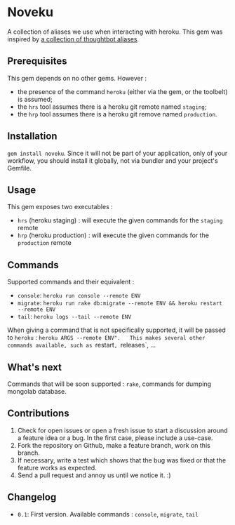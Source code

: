 # Noveku

A collection of aliases we use when interacting with heroku.
This gem was inspired by [a collection of thoughtbot aliases](https://github.com/thoughtbot/dotfiles/commit/86494030441e88ef9c2e2ceaa00a4da82023e445).

## Prerequisites

This gem depends on no other gems. However :

* the presence of the command `heroku` (either via the gem, or the toolbelt) is assumed;
* the `hrs` tool assumes there is a heroku git remote named `staging`;
* the `hrp` tool assumes there is a heroku git remove named `production`.

## Installation

`gem install noveku`. Since it will not be part of your application, only of your workflow,
you should install it globally, not via bundler and your project's Gemfile.

## Usage

This gem exposes two executables : 

* `hrs` (heroku staging) : will execute the given commands for the `staging` remote
* `hrp` (heroku production) : will execute the given commands for the `production` remote

## Commands

Supported commands and their equivalent : 

* `console`: `heroku run console --remote ENV`
* `migrate`: `heroku run rake db:migrate --remote ENV && heroku restart --remote ENV`
* `tail`: `heroku logs --tail --remote ENV`

When giving a command that is not specifically supported, it will be passed to `heroku` : `heroku ARGS --remote ENV".  
This makes several other commands available, such as `restart`, `releases`, ...

## What's next

Commands that will be soon supported : `rake`, commands for dumping mongolab database.

## Contributions

1. Check for open issues or open a fresh issue to start a discussion around a feature idea or a bug. In the first case, please include a use-case.
2. Fork the repository on Github, make a feature branch, work on this branch.
3. If necessary, write a test which shows that the bug was fixed or that the feature works as expected.
4. Send a pull request and annoy us until we notice it. :)

## Changelog

* `0.1`: First version. Available commands : `console`, `migrate`, `tail`
